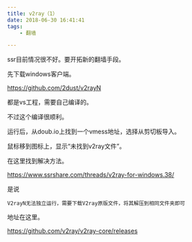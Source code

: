 ```yaml
---
title: v2ray（1）
date: 2018-06-30 16:41:41
tags:
	- 翻墙

---
```




ssr目前情况很不好。要开拓新的翻墙手段。



先下载windows客户端。

https://github.com/2dust/v2rayN

都是vs工程，需要自己编译的。

不过这个编译很顺利。



运行后，从doub.io上找到一个vmess地址，选择从剪切板导入。

鼠标移到图标上，显示“未找到v2ray文件”。

在这里找到解决方法。

https://www.ssrshare.com/threads/v2ray-for-windows.38/

是说

```
V2rayN无法独立运行，需要下载V2ray原版文件，将其解压到相同文件夹即可
```

地址在这里。

https://github.com/v2ray/v2ray-core/releases